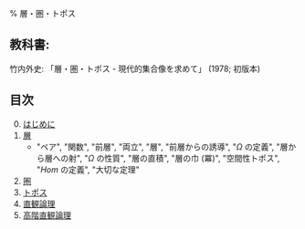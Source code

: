 % 層・圏・トポス

## 教科書:

竹内外史:
「層・圏・トポス - 現代的集合像を求めて」
(1978; 初版本)

## 目次

0. [はじめに](intro.html)
1. [層](sheaf.html)
    - "ペア", "関数", "前層", "両立", "層", "前層からの誘導", "$\Omega$ の定義", "層から層への射", "$\Omega$ の性質", "層の直積", "層の巾 (冪)", "空間性トポス", "$Hom$ の定義", "大切な定理"
1. [圏](cat.html)
1. [トポス](topos.html)
1. [直観論理](int.log.html)
1. [高階直観論理](higher.int.log.html)

